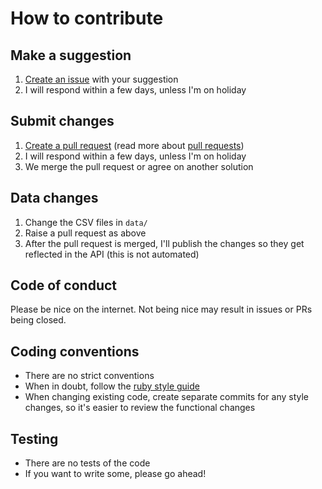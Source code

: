 # How to contribute

## Make a suggestion
1. [Create an issue](https://github.com/MatMoore/jargon/issues/new?assignees=MatMoore&labels=&template=suggestion.md&title=) with your suggestion
2. I will respond within a few days, unless I'm on holiday

## Submit changes
1. [Create a pull request](https://github.com/matmoore/jargon/pull/new/master) (read more about [pull requests](http://help.github.com/pull-requests/))
2. I will respond within a few days, unless I'm on holiday
3. We merge the pull request or agree on another solution

## Data changes
1. Change the CSV files in `data/`
2. Raise a pull request as above
3. After the pull request is merged, I'll publish the changes so they get reflected in the API (this is not automated)

## Code of conduct
Please be nice on the internet. Not being nice may result in issues or PRs being closed.

## Coding conventions
- There are no strict conventions
- When in doubt, follow the [ruby style guide](https://github.com/rubocop-hq/ruby-style-guide)
- When changing existing code, create separate commits for any style changes, so it's easier to review the functional changes

## Testing
- There are no tests of the code
- If you want to write some, please go ahead!
